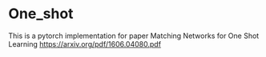 # One_shot
This is a pytorch implementation for paper Matching Networks for One Shot Learning <https://arxiv.org/pdf/1606.04080.pdf>
